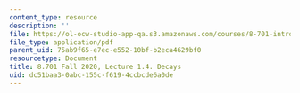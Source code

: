 ```yaml
---
content_type: resource
description: ''
file: https://ol-ocw-studio-app-qa.s3.amazonaws.com/courses/8-701-introduction-to-nuclear-and-particle-physics-fall-2020/dc51baa30abc155cf6194ccbcde6a0de_MIT8_701f20_lec1.4.pdf
file_type: application/pdf
parent_uid: 75ab9f65-e7ec-e552-10bf-b2eca4629bf0
resourcetype: Document
title: 8.701 Fall 2020, Lecture 1.4. Decays
uid: dc51baa3-0abc-155c-f619-4ccbcde6a0de
---
```

